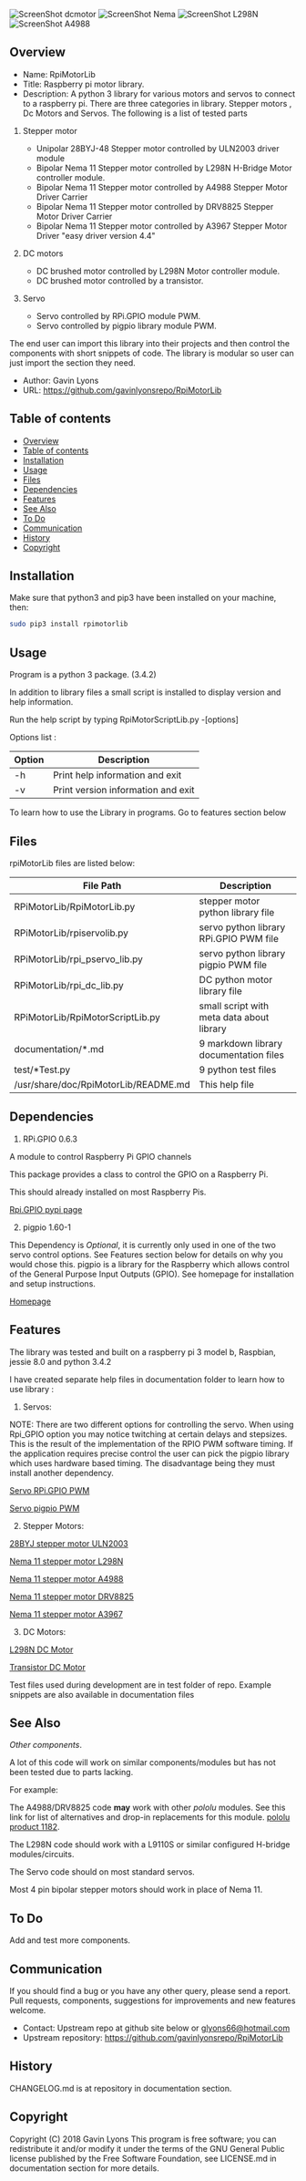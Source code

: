 ![ScreenShot dcmotor](https://github.com/gavinlyonsrepo/RpiMotorLib/blob/master/images/RF310T11400.jpg)
![ScreenShot Nema](https://github.com/gavinlyonsrepo/RpiMotorLib/blob/master/images/nema11.jpg)
![ScreenShot L298N](https://github.com/gavinlyonsrepo/RpiMotorLib/blob/master/images/L298N.jpg)
![ScreenShot A4988](https://github.com/gavinlyonsrepo/RpiMotorLib/blob/master/images/A4988.jpg)

Overview
--------------------------------------------
* Name: RpiMotorLib
* Title: Raspberry pi motor library.
* Description: A python 3 library for various motors and servos
to connect to a raspberry pi.
There are three categories in library.
Stepper motors , Dc Motors and Servos. The following is a list of tested parts

1. Stepper motor
    * Unipolar 28BYJ-48 Stepper motor controlled by ULN2003 driver module
    * Bipolar Nema 11 Stepper motor controlled by L298N H-Bridge Motor controller module.
    * Bipolar Nema 11 Stepper motor controlled by A4988 Stepper Motor Driver Carrier
    * Bipolar Nema 11 Stepper motor controlled by DRV8825 Stepper Motor Driver Carrier
    * Bipolar Nema 11 Stepper motor controlled by A3967 Stepper Motor Driver  "easy driver version 4.4"

2. DC motors
    * DC brushed motor controlled by L298N Motor controller module.
    * DC brushed motor controlled by a transistor.

3. Servo 
    * Servo controlled by RPi.GPIO module PWM.
    * Servo controlled by pigpio library module PWM.
    
The end user can import this library into their projects
and then control the components with short snippets of code.
The library is modular so user can just import the section they need.

* Author: Gavin Lyons
* URL: https://github.com/gavinlyonsrepo/RpiMotorLib

Table of contents
---------------------------

  * [Overview](#overview)
  * [Table of contents](#table-of-contents)
  * [Installation](#installation)
  * [Usage](#usage)
  * [Files](#files)
  * [Dependencies](#dependencies)
  * [Features](#features)
  * [See Also](#see-also)
  * [To Do](#to-do)
  * [Communication](#communication)
  * [History](#history)
  * [Copyright](#copyright)

Installation
-----------------------------------------------

Make sure that python3 and pip3 have been installed on your machine, then:

```sh
sudo pip3 install rpimotorlib
```

Usage
-------------------------------------------
Program is a python 3 package. (3.4.2)

In addition to library files a small script is installed
to display version and help information.

Run the help script by typing
RpiMotorScriptLib.py -[options]

Options list :

| Option          | Description     |
| --------------- | --------------- |
| -h  | Print help information and exit |
| -v  | Print version information and exit |

To learn how to use the Library in programs.
Go to features section below

Files
-----------------------------------------
rpiMotorLib files are listed below:

| File Path | Description |
| ------ | ------ |
| RPiMotorLib/RpiMotorLib.py |  stepper motor python library file |
| RPiMotorLib/rpiservolib.py | servo python library RPi.GPIO  PWM file |
| RPiMotorLib/rpi_pservo_lib.py | servo python library pigpio PWM file |
| RPiMotorLib/rpi_dc_lib.py  |    DC python motor library  file |
| RPiMotorLib/RpiMotorScriptLib.py | small script with meta data about library |
| documentation/*.md | 9 markdown library documentation files |
| test/*Test.py | 9 python test files |
| /usr/share/doc/RpiMotorLib/README.md | This help file |

Dependencies
-----------

1. RPi.GPIO 0.6.3

A module to control Raspberry Pi GPIO channels

This package provides a class to control the GPIO on a Raspberry Pi.

This should already installed on most Raspberry Pis.

[Rpi.GPIO pypi page](https://pypi.python.org/pypi/RPi.GPIO)


2. pigpio 1.60-1

This Dependency is *Optional*, it is currently 
only used in one of the two servo control options.
See Features section below for details on why you would chose this.
pigpio is a library for the Raspberry which allows 
control of the General Purpose Input Outputs (GPIO).
See homepage for installation and setup instructions.

[Homepage](http://abyz.co.uk/rpi/pigpio/)


Features
----------------------
The library was tested and built on a raspberry pi 3 model b, Raspbian, jessie 8.0 and python 3.4.2

I have created separate help files in documentation folder to learn how to use library :


1. Servos:

NOTE: There are two different options for controlling the servo.
When using Rpi_GPIO option you may notice twitching at certain
delays and stepsizes. This is the result of the 
implementation of the RPIO PWM software timing. If the application requires
precise control the user can pick the pigpio library
which uses hardware based timing. The disadvantage being they must install 
another dependency.

[Servo RPi.GPIO PWM](Documentation/Servo_RPI_GPIO.md)

[Servo pigpio PWM](Documentation/Servo_pigpio.md)


2. Stepper Motors:

[28BYJ stepper motor ULN2003 ](Documentation/28BYJ.md)

[Nema 11 stepper motor L298N ](Documentation/Nema11L298N.md)

[Nema 11 stepper motor A4988 ](Documentation/Nema11A4988.md)

[Nema 11 stepper motor DRV8825 ](Documentation/Nema11DRV8825.md)

[Nema 11 stepper motor A3967](Documentation/Nema11A3967Easy.md)


3. DC Motors:

[L298N DC Motor](Documentation/L298N_DC.md)

[Transistor DC Motor](Documentation/Transistor_DC.md)

Test files used during development are in test folder of repo.
Example snippets are also available in documentation files


See Also
---------------------------


*Other components*.

A lot of this code will work on similar components/modules but has not
been tested due to parts lacking.

For example:

The A4988/DRV8825 code **may** work with other *pololu* modules.
See this link for list of alternatives and drop-in replacements for this module.
[pololu product 1182](https://www.pololu.com/product/1182).

The L298N code should work with a L9110S or similar configured H-bridge modules/circuits.

The Servo code should on most standard servos.

Most 4 pin bipolar stepper motors should work in place of Nema 11.


To Do
-----------------------
Add and test more components.

Communication
-----------------------
If you should find a bug or you have any other query,
please send a report.
Pull requests, components, suggestions for improvements
and new features welcome.
* Contact: Upstream repo at github site below or glyons66@hotmail.com
* Upstream repository: https://github.com/gavinlyonsrepo/RpiMotorLib


History
------------------
CHANGELOG.md is at repository in documentation section.

Copyright
-------------
Copyright (C) 2018 Gavin Lyons
This program is free software; you can redistribute it and/or modify
it under the terms of the GNU General Public license published by
the Free Software Foundation, see LICENSE.md in documentation section
for more details.
